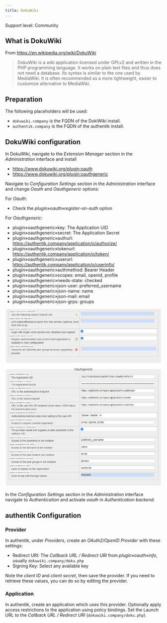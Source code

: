 ```yaml
---
title: DokuWiki
---
```


<span class="badge badge--secondary">Support level: Community</span>

## What is DokuWiki

From https://en.wikipedia.org/wiki/DokuWiki

> DokuWiki is a wiki application licensed under GPLv2 and written in the PHP programming language. It works on plain text files and thus does not need a database. Its syntax is similar to the one used by MediaWiki. It is often recommended as a more lightweight, easier to customize alternative to MediaWiki.

## Preparation

The following placeholders will be used:

-   `dokuwiki.company` is the FQDN of the DokiWiki install.
-   `authentik.company` is the FQDN of the authentik install.

## DokuWiki configuration

In DokuWiki, navigate to the _Extension Manager_ section in the _Administration_ interface and install

-   https://www.dokuwiki.org/plugin:oauth
-   https://www.dokuwiki.org/plugin:oauthgeneric

Navigate to _Configuration Settings_ section in the _Administration_ interface and change _Oauth_ and _Oauthgeneric_ options:

For _Oauth_:

-   Check the _plugin»oauth»register-on-auth_ option

For _Oauthgeneric_:

-   plugin»oauthgeneric»key: The Application UID
-   plugin»oauthgeneric»secret: The Application Secret
-   plugin»oauthgeneric»authurl: https://authentik.company/application/o/authorize/
-   plugin»oauthgeneric»tokenurl: https://authentik.company/application/o/token/
-   plugin»oauthgeneric»userurl: https://authentik.company/application/o/userinfo/
-   plugin»oauthgeneric»authmethod: Bearer Header
-   plugin»oauthgeneric»scopes: email, openid, profile
-   plugin»oauthgeneric»needs-state: checked
-   plugin»oauthgeneric»json-user: preferred_username
-   plugin»oauthgeneric»json-name: name
-   plugin»oauthgeneric»json-mail: email
-   plugin»oauthgeneric»json-grps: groups

![](./img/dokuwiki-01.png)

In the _Configuration Settings_ section in the _Administration_ interface navigate to _Authentication_ and activate _oauth_ in _Authentication backend_.

## authentik Configuration

### Provider

In authentik, under _Providers_, create an _OAuth2/OpenID Provider_ with these settings:

-   Redirect URI: The _Callback URL / Redirect URI_ from _plugin»oauth»info_, usually `dokuwiki.company/doku.php`
-   Signing Key: Select any available key

Note the _client ID_ and _client secret_, then save the provider. If you need to retrieve these values, you can do so by editing the provider.

### Application

In authentik, create an application which uses this provider. Optionally apply access restrictions to the application using policy bindings.
Set the Launch URL to the _Callback URL / Redirect URI_ (`dokuwiki.company/doku.php`).
